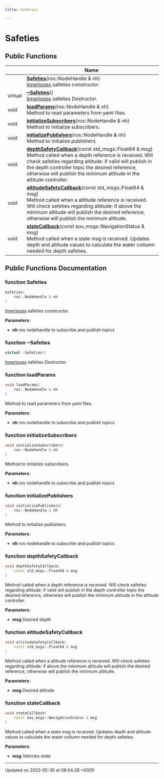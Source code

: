 ```yaml
---
title: Safeties

---
```


# Safeties





## Public Functions

|                | Name           |
| -------------- | -------------- |
| | **[Safeties](/medusa_base/api/markdown/medusa_control/inner_loops_controllers/inner_loops_pid/Classes/classSafeties/#function-safeties)**(ros::NodeHandle & nh)<br>[Innerloops]() safeties constructor.  |
| virtual | **[~Safeties](/medusa_base/api/markdown/medusa_control/inner_loops_controllers/inner_loops_pid/Classes/classSafeties/#function-~safeties)**()<br>[Innerloops]() safeties Destructor.  |
| void | **[loadParams](/medusa_base/api/markdown/medusa_control/inner_loops_controllers/inner_loops_pid/Classes/classSafeties/#function-loadparams)**(ros::NodeHandle & nh)<br>Method to read parameters from yaml files.  |
| void | **[initializeSubscribers](/medusa_base/api/markdown/medusa_control/inner_loops_controllers/inner_loops_pid/Classes/classSafeties/#function-initializesubscribers)**(ros::NodeHandle & nh)<br>Method to initialize subscribers.  |
| void | **[initializePublishers](/medusa_base/api/markdown/medusa_control/inner_loops_controllers/inner_loops_pid/Classes/classSafeties/#function-initializepublishers)**(ros::NodeHandle & nh)<br>Method to initialize publishers.  |
| void | **[depthSafetyCallback](/medusa_base/api/markdown/medusa_control/inner_loops_controllers/inner_loops_pid/Classes/classSafeties/#function-depthsafetycallback)**(const std_msgs::Float64 & msg)<br>Method called when a depth reference is received. Will check safeties regarding altitude: if valid will publish in the depth controller topic the desired reference, otherwise will publish the minimum altitude in the altitude controller.  |
| void | **[altitudeSafetyCallback](/medusa_base/api/markdown/medusa_control/inner_loops_controllers/inner_loops_pid/Classes/classSafeties/#function-altitudesafetycallback)**(const std_msgs::Float64 & msg)<br>Method called when a altitude reference is received. Will check safeties regarding altitude: if above the minimum altitude will publish the desired reference, otherwise will publish the minimum altitude.  |
| void | **[stateCallback](/medusa_base/api/markdown/medusa_control/inner_loops_controllers/inner_loops_pid/Classes/classSafeties/#function-statecallback)**(const auv_msgs::NavigationStatus & msg)<br>Method called when a state msg is received. Updates depth and altitude values to calculate the water collumn needed for depth safeties.  |

## Public Functions Documentation

### function Safeties

```cpp
Safeties(
    ros::NodeHandle & nh
)
```

[Innerloops]() safeties constructor. 

**Parameters**: 

  * **nh** ros nodehandle to subscribe and publish topics 


### function ~Safeties

```cpp
virtual ~Safeties()
```

[Innerloops]() safeties Destructor. 

### function loadParams

```cpp
void loadParams(
    ros::NodeHandle & nh
)
```

Method to read parameters from yaml files. 

**Parameters**: 

  * **nh** ros nodehandle to subscribe and publish topics 


### function initializeSubscribers

```cpp
void initializeSubscribers(
    ros::NodeHandle & nh
)
```

Method to initialize subscribers. 

**Parameters**: 

  * **nh** ros nodehandle to subscribe and publish topics 


### function initializePublishers

```cpp
void initializePublishers(
    ros::NodeHandle & nh
)
```

Method to initialize publishers. 

**Parameters**: 

  * **nh** ros nodehandle to subscribe and publish topics 


### function depthSafetyCallback

```cpp
void depthSafetyCallback(
    const std_msgs::Float64 & msg
)
```

Method called when a depth reference is received. Will check safeties regarding altitude: if valid will publish in the depth controller topic the desired reference, otherwise will publish the minimum altitude in the altitude controller. 

**Parameters**: 

  * **msg** Desired depth 


### function altitudeSafetyCallback

```cpp
void altitudeSafetyCallback(
    const std_msgs::Float64 & msg
)
```

Method called when a altitude reference is received. Will check safeties regarding altitude: if above the minimum altitude will publish the desired reference, otherwise will publish the minimum altitude. 

**Parameters**: 

  * **msg** Desired altitude 


### function stateCallback

```cpp
void stateCallback(
    const auv_msgs::NavigationStatus & msg
)
```

Method called when a state msg is received. Updates depth and altitude values to calculate the water collumn needed for depth safeties. 

**Parameters**: 

  * **msg** Vehicles state 


-------------------------------

Updated on 2022-05-30 at 08:04:28 +0000